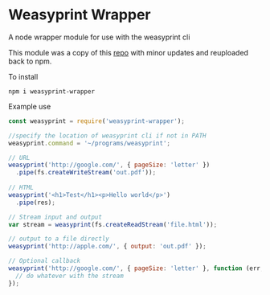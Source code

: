 # Weasyprint Wrapper

A node wrapper module for use with the weasyprint cli

This module was a copy of this [repo](https://github.com/tdzienniak/node-weasyprint) with minor updates and reuploaded back to npm.


To install

```
npm i weasyprint-wrapper
```

Example use

```javascript
const weasyprint = require('weasyprint-wrapper');

//specify the location of weasyprint cli if not in PATH
weasyprint.command = '~/programs/weasyprint';

// URL
weasyprint('http://google.com/', { pageSize: 'letter' })
  .pipe(fs.createWriteStream('out.pdf'));
  
// HTML
weasyprint('<h1>Test</h1><p>Hello world</p>')
  .pipe(res);

// Stream input and output
var stream = weasyprint(fs.createReadStream('file.html'));

// output to a file directly
weasyprint('http://apple.com/', { output: 'out.pdf' });

// Optional callback
weasyprint('http://google.com/', { pageSize: 'letter' }, function (err, stream) {
  // do whatever with the stream
});
```
